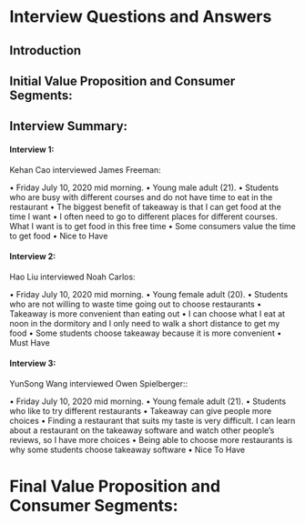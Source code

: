 # Interview Questions and Answers

## Introduction

## Initial Value Proposition and Consumer Segments:

## Interview Summary:
#### Interview 1:

Kehan Cao interviewed James Freeman:

• Friday July 10, 2020 mid morning.
• Young male adult (21).
• Students who are busy with different courses and do not have time to eat in the restaurant
• The biggest benefit of takeaway is that I can get food at the time I want
• I often need to go to different places for different courses. What I want is to get food in this free time
• Some consumers value the time to get food
• Nice to Have

#### Interview 2:

Hao Liu interviewed Noah Carlos:

• Friday July 10, 2020 mid morning.
• Young female adult (20).
• Students who are not willing to waste time going out to choose restaurants
• Takeaway is more convenient than eating out
• I can choose what I eat at noon in the dormitory and I only need to walk a short distance to get my food
• Some students choose takeaway because it is more convenient
• Must Have


#### Interview 3:

YunSong Wang interviewed Owen Spielberger::

• Friday July 10, 2020 mid morning.
• Young female adult (21).
• Students who like to try different restaurants
• Takeaway can give people more choices
• Finding a restaurant that suits my taste is very difficult. I can learn about a restaurant on the takeaway software and watch other people’s reviews, so I have more choices
• Being able to choose more restaurants is why some students choose takeaway software
• Nice To Have




# Final Value Proposition and Consumer Segments:

